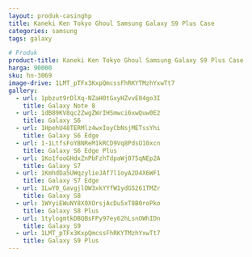 ```yaml
---
layout: produk-casinghp
title: Kaneki Ken Tokyo Ghoul Samsung Galaxy S9 Plus Case
categories: samsung
tags: galaxy

# Produk
product-title: Kaneki Ken Tokyo Ghoul Samsung Galaxy S9 Plus Case
harga: 90000
sku: hn-3069
image-drive: 1LMT_pTFx3KxpQmcssFhRKYTMzhYxwTt7
gallery:
  - url: 1pbzut9rDlXq-NZaH0tGxyHZvvE04go3I
    title: Galaxy Note 8
  - url: 1dB89KV8qc2ZwgZWrIHSmwci6xwQuw0E2
    title: Galaxy S6
  - url: 1HpehU48TERMlz4wxIoyCbNsjMETssYhi
    title: Galaxy S6 Edge
  - url: 1-1LtfsFoYBNReM1kRCD9Vq8PdsO10xcn
    title: Galaxy S6 Edge Plus
  - url: 1Ko1fooGHdxZnPbFzhTdpaWj075qNEp2A
    title: Galaxy S7
  - url: 1KmhdDa5UWqzylieJAf7l1oyA2D4X6WF1
    title: Galaxy S7 Edge
  - url: 1LwY0_GavgjlOW3xkYYfW1ydG5261TMZr
    title: Galaxy S8
  - url: 1WYyiEWuNY8X0XOrsjAcDu5xT8B0roPko
    title: Galaxy S8 Plus
  - url: 1tylogmtkDBQBsFPy97ey62hLsnOWhIDn
    title: Galaxy S9
  - url: 1LMT_pTFx3KxpQmcssFhRKYTMzhYxwTt7
    title: Galaxy S9 Plus
---
```


